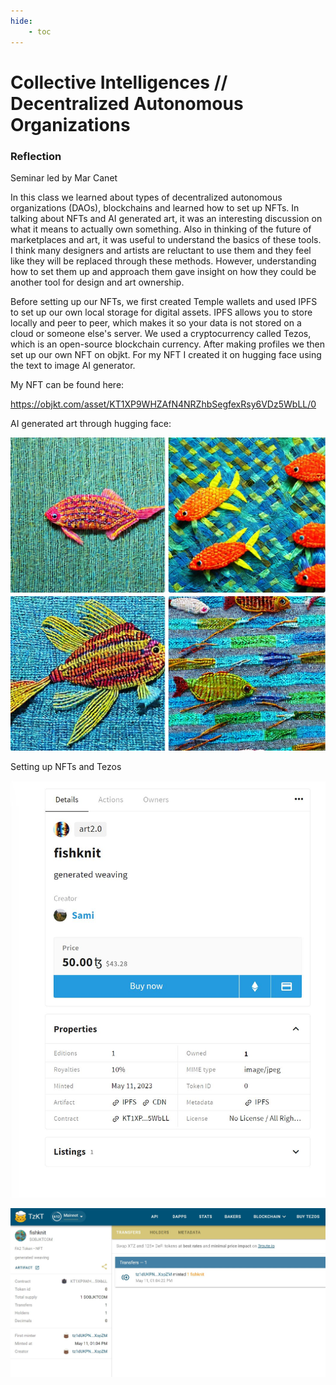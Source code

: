 ```yaml
---
hide:
    - toc
---
```


# Collective Intelligences // Decentralized Autonomous Organizations

### Reflection

Seminar led by Mar Canet

In this class we learned about types of decentralized autonomous organizations (DAOs), blockchains and learned how to set up NFTs. In talking about NFTs and AI generated art, it was an interesting discussion on what it means to actually own something. Also in thinking of the future of marketplaces and art, it was useful to understand the basics of these tools. I think many designers and artists are reluctant to use them and they feel like they will be replaced through these methods. However, understanding how to set them up and approach them gave insight on how they could be another tool for design and art ownership.

Before setting up our NFTs, we first created Temple wallets and used IPFS to set up our own local storage for digital assets. IPFS allows you to store locally and peer to peer, which makes it so your data is not stored on a cloud or someone else's server. We used a cryptocurrency called Tezos, which is an open-source blockchain currency. After making profiles we then set up our own NFT on objkt. For my NFT I created it on hugging face using the text to image AI generator. 


My NFT can be found here:

https://objkt.com/asset/KT1XP9WHZAfN4NRZhbSegfexRsy6VDz5WbLL/0

AI generated art through hugging face:

![knitfishes](../images/3Term/knitfishes.jpg)

Setting up NFTs and Tezos 

![NFTprofile](../images/3Term/NFTprofile.JPG)

![tezosscreenshot](../images/3Term/tezosscreenshot.JPG)



